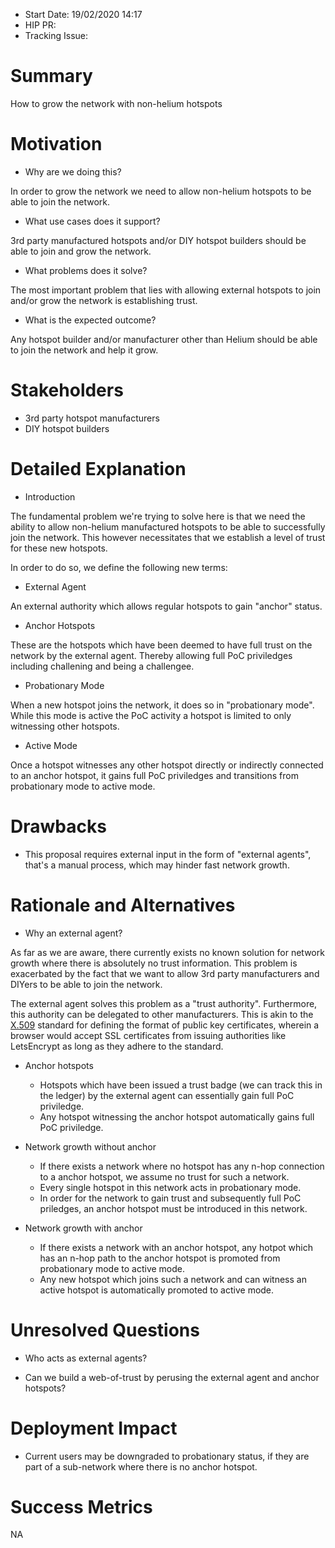 - Start Date: 19/02/2020 14:17
- HIP PR:
- Tracking Issue:

# Summary
[summary]: #summary

How to grow the network with non-helium hotspots

# Motivation
[motivation]: #motivation

- Why are we doing this?

In order to grow the network we need to allow non-helium hotspots to be
able to join the network.

- What use cases does it support?

3rd party manufactured hotspots and/or DIY hotspot builders should be
able to join and grow the network.

- What problems does it solve?

The most important problem that lies with allowing external hotspots to
join and/or grow the network is establishing trust.

- What is the expected outcome?

Any hotspot builder and/or manufacturer other than Helium should be able
to join the network and help it grow.

# Stakeholders
[stakeholders]: #stakeholders

- 3rd party hotspot manufacturers
- DIY hotspot builders

# Detailed Explanation
[detailed-explanation]: #detailed-explanation

- Introduction

The fundamental problem we're trying to solve here is that we need the
ability to allow non-helium manufactured hotspots to be able to
successfully join the network. This however necessitates that we
establish a level of trust for these new hotspots.

In order to do so, we define the following new terms:

- External Agent

An external authority which allows regular hotspots to gain "anchor"
status.

- Anchor Hotspots

These are the hotspots which have been deemed to have full trust on the
network by the external agent. Thereby allowing full PoC priviledges
including challening and being a challengee.

- Probationary Mode

When a new hotspot joins the network, it does so in "probationary mode".
While this mode is active the PoC activity a hotspot is limited to only
witnessing other hotspots.

- Active Mode

Once a hotspot witnesses any other hotspot directly or indirectly
connected to an anchor hotspot, it gains full PoC priviledges and
transitions from probationary mode to active mode.


# Drawbacks
[drawbacks]: #drawbacks

- This proposal requires external input in the form of "external
  agents", that's a manual process, which may hinder fast network
  growth.

# Rationale and Alternatives
[alternatives]: #rationale-and-alternatives

- Why an external agent?

As far as we are aware, there currently exists no known solution for
network growth where there is absolutely no trust information. This
problem is exacerbated by the fact that we want to allow 3rd party
manufacturers and DIYers to be able to join the network.

The external agent solves this problem as a "trust authority".
Furthermore, this authority can be delegated to other manufacturers.
This is akin to the [X.509](https://en.wikipedia.org/wiki/X.509)
standard for defining the format of public key certificates, wherein a
browser would accept SSL certificates from issuing authorities like
LetsEncrypt as long as they adhere to the standard.

- Anchor hotspots

    - Hotspots which have been issued a trust badge (we can track this
      in the ledger) by the external agent can essentially gain full PoC
      priviledge.
    - Any hotspot witnessing the anchor hotspot automatically gains full
      PoC priviledge.

- Network growth without anchor

    - If there exists a network where no hotspot has any n-hop
      connection to a anchor hotspot, we assume no trust for such a
      network.
    - Every single hotspot in this network acts in probationary mode.
    - In order for the network to gain trust and subsequently full PoC
      priledges, an anchor hotspot must be introduced in this network.

- Network growth with anchor

    - If there exists a network with an anchor hotspot, any hotpot which
      has an n-hop path to the anchor hotspot is promoted from
      probationary mode to active mode.
    - Any new hotspot which joins such a network and can witness an
      active hotspot is automatically promoted to active mode.

# Unresolved Questions
[unresolved]: #unresolved-questions

- Who acts as external agents?

- Can we build a web-of-trust by perusing the external agent and anchor
  hotspots?

# Deployment Impact
[deployment-impact]: #deployment-impact

- Current users may be downgraded to probationary status, if they are
  part of a sub-network where there is no anchor hotspot.

# Success Metrics
[success-metrics]: #success-metrics

NA

